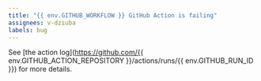 ```yaml
---
title: "{{ env.GITHUB_WORKFLOW }} GitHub Action is failing"
assignees: v-dziuba
labels: bug
---
```


See [the action log](https://github.com/{{ env.GITHUB_ACTION_REPOSITORY }}/actions/runs/{{ env.GITHUB_RUN_ID }}) for more details.